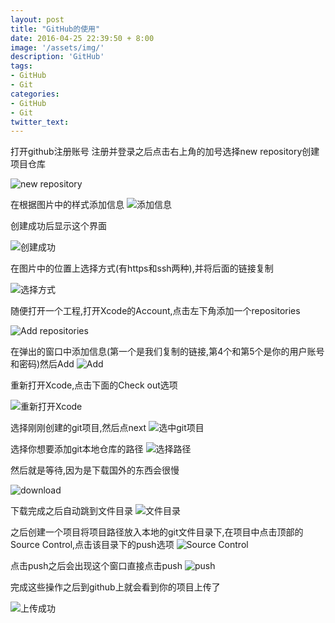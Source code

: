 ```yaml
---
layout: post
title: "GitHub的使用"
date: 2016-04-25 22:39:50 + 8:00
image: '/assets/img/'
description: 'GitHub'
tags:
- GitHub
- Git
categories:
- GitHub
- Git
twitter_text:
---
```


打开github注册账号
注册并登录之后点击右上角的加号选择new repository创建项目仓库


![new repository](http://upload-images.jianshu.io/upload_images/1520495-3f8e2523cc8c56af.png?imageMogr2/auto-orient/strip%7CimageView2/2/w/1240)

在根据图片中的样式添加信息
![添加信息](http://upload-images.jianshu.io/upload_images/1520495-6aa3f09a01a1b6bc.png?imageMogr2/auto-orient/strip%7CimageView2/2/w/1240)

创建成功后显示这个界面

![创建成功](http://upload-images.jianshu.io/upload_images/1520495-ff48bd2128750054.png?imageMogr2/auto-orient/strip%7CimageView2/2/w/1240)

在图片中的位置上选择方式(有https和ssh两种),并将后面的链接复制

![选择方式](http://upload-images.jianshu.io/upload_images/1520495-e037efd00dce9b56.png?imageMogr2/auto-orient/strip%7CimageView2/2/w/1240)

随便打开一个工程,打开Xcode的Account,点击左下角添加一个repositories

![Add repositories](http://upload-images.jianshu.io/upload_images/1520495-78d012c78b3718f0.png?imageMogr2/auto-orient/strip%7CimageView2/2/w/1240)

在弹出的窗口中添加信息(第一个是我们复制的链接,第4个和第5个是你的用户账号和密码)然后Add
![Add](http://upload-images.jianshu.io/upload_images/1520495-1409e61a708a5b19.png?imageMogr2/auto-orient/strip%7CimageView2/2/w/1240)

重新打开Xcode,点击下面的Check out选项

![重新打开Xcode](http://upload-images.jianshu.io/upload_images/1520495-e1ea35a55d84788a.png?imageMogr2/auto-orient/strip%7CimageView2/2/w/1240)

选择刚刚创建的git项目,然后点next
![选中git项目](http://upload-images.jianshu.io/upload_images/1520495-b48ecc87d32c49ae.png?imageMogr2/auto-orient/strip%7CimageView2/2/w/1240)

选择你想要添加git本地仓库的路径
![选择路径](http://upload-images.jianshu.io/upload_images/1520495-73da062f1507788e.png?imageMogr2/auto-orient/strip%7CimageView2/2/w/1240)

然后就是等待,因为是下载国外的东西会很慢

![download](http://upload-images.jianshu.io/upload_images/1520495-08f021ef15c941c3.png?imageMogr2/auto-orient/strip%7CimageView2/2/w/1240)

下载完成之后自动跳到文件目录
![文件目录](http://upload-images.jianshu.io/upload_images/1520495-435dcabbf85f26a9.png?imageMogr2/auto-orient/strip%7CimageView2/2/w/1240)

之后创建一个项目将项目路径放入本地的git文件目录下,在项目中点击顶部的Source Control,点击该目录下的push选项
![Source Control](http://upload-images.jianshu.io/upload_images/1520495-012e7991c6b61c5e.png?imageMogr2/auto-orient/strip%7CimageView2/2/w/1240)

点击push之后会出现这个窗口直接点击push
![push](http://upload-images.jianshu.io/upload_images/1520495-8b623ca03e12174f.png?imageMogr2/auto-orient/strip%7CimageView2/2/w/1240)

完成这些操作之后到github上就会看到你的项目上传了

![上传成功](http://upload-images.jianshu.io/upload_images/1520495-93ded3eb15b9e2e1.png?imageMogr2/auto-orient/strip%7CimageView2/2/w/1240)